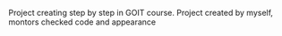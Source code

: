 Project creating step by step in GOIT course. Project created by myself, montors checked code and appearance
